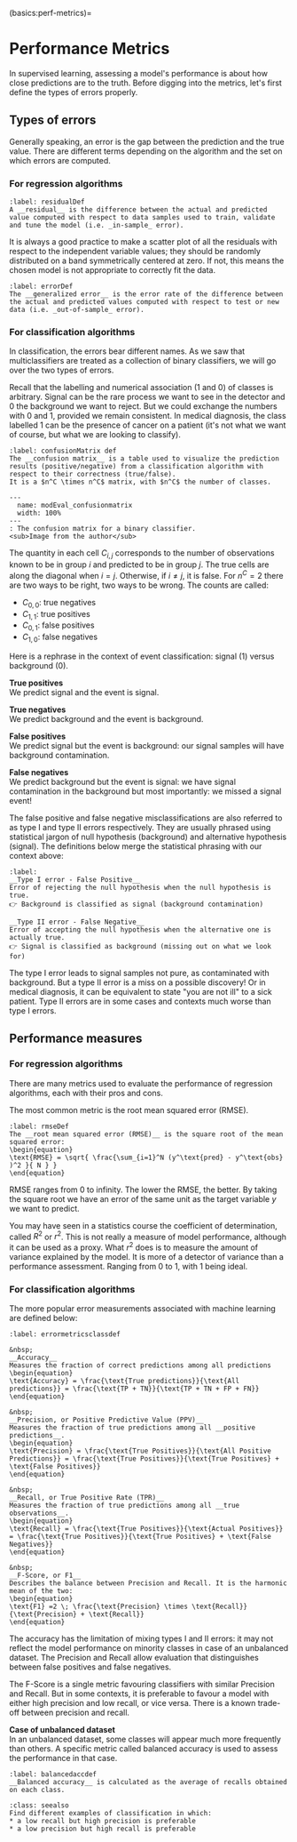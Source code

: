 (basics:perf-metrics)=
# Performance Metrics

In supervised learning, assessing a model's performance is about how close predictions are to the truth. Before digging into the metrics, let's first define the types of errors properly.

## Types of errors
Generally speaking, an error is the gap between the prediction and the true value. There are different terms depending on the algorithm and the set on which errors are computed. 

### For regression algorithms
````{prf:definition}
:label: residualDef
A __residual__ is the difference between the actual and predicted value computed with respect to data samples used to train, validate and tune the model (i.e. _in-sample_ error).
````
It is always a good practice to make a scatter plot of all the residuals with respect to the independent variable values; they should be randomly distributed on a band symmetrically centered at zero. If not, this means the chosen model is not appropriate to correctly fit the data.

````{prf:definition}
:label: errorDef
The __generalized error__ is the error rate of the difference between the actual and predicted values computed with respect to test or new data (i.e. _out-of-sample_ error).
````
### For classification algorithms
In classification, the errors bear different names. As we saw that multiclassifiers are treated as a collection of binary classifiers, we will go over the two types of errors. 

Recall that the labelling and numerical association (1 and 0) of classes is arbitrary. Signal can be the rare process we want to see in the detector and 0 the background we want to reject. But we could exchange the numbers with 0 and 1, provided we remain consistent. In medical diagnosis, the class labelled 1 can be the presence of cancer on a patient (it's not what we want of course, but what we are looking to classify). 

````{prf:definition}
:label: confusionMatrix def
The __confusion matrix__ is a table used to visualize the prediction results (positive/negative) from a classification algorithm with respect to their correctness (true/false).  
It is a $n^C \times n^C$ matrix, with $n^C$ the number of classes.
````

```{figure} ../images/modEval_confusionmatrix.png
---
  name: modEval_confusionmatrix
  width: 100%
---
: The confusion matrix for a binary classifier.  
<sub>Image from the author</sub>
 ```
The quantity in each cell $C_{i,j}$ corresponds to the number of observations known to be in group $i$ and predicted to be in group $j$.
The true cells are along the diagonal when $i=j$. Otherwise, if $i \neq j$, it is false. For $n^C =2$ there are two ways to be right, two ways to be wrong. The counts are called:
* $C_{0,0}$: true negatives
* $C_{1,1}$: true positives
* $C_{0,1}$: false positives
* $C_{1,0}$: false negatives

Here is a rephrase in the context of event classification: signal (1) versus background (0).


__True positives__  
We predict signal and the event is signal.

__True negatives__  
We predict background and the event is background.

__False positives__  
We predict signal but the event is background: our signal samples will have background contamination.

__False negatives__  
We predict background but the event is signal: we have signal contamination in the background but most importantly: we missed a signal event!

The false positive and false negative misclassifications are also referred to as type I and type II errors respectively. They are usually phrased using statistical jargon of null hypothesis (background) and alternative hypothesis (signal). The definitions below merge the statistical phrasing with our context above:


````{prf:definition}
:label: 
__Type I error - False Positive__  
Error of rejecting the null hypothesis when the null hypothesis is true.  
👉 Background is classified as signal (background contamination)

__Type II error - False Negative__  
Error of accepting the null hypothesis when the alternative one is actually true.  
👉 Signal is classified as background (missing out on what we look for)

````

The type I error leads to signal samples not pure, as contaminated with background. But a type II error is a miss on a possible discovery! Or in medical diagnosis, it can be equivalent to state "you are not ill" to a sick patient. Type II errors are in some cases and contexts much worse than type I errors.


## Performance measures

### For regression algorithms
There are many metrics used to evaluate the performance of regression algorithms, each with their pros and cons. 

The most common metric is the root mean squared error (RMSE).

````{prf:definition}
:label: rmseDef
The __root mean squared error (RMSE)__ is the square root of the mean squared error:
\begin{equation}
\text{RMSE} = \sqrt{ \frac{\sum_{i=1}^N (y^\text{pred} - y^\text{obs} )^2 }{ N } }
\end{equation}
````
RMSE ranges from 0 to infinity. The lower the RMSE, the better. By taking the square root we have an error of the same unit as the target variable $y$ we want to predict.

You may have seen in a statistics course the coefficient of determination, called $R^2$ or $r^2$. This is not really a measure of model performance, although it can be used as a proxy. What $r^2$ does is to measure the amount of variance explained by the model. It is more of a detector of variance than a performance assessment. Ranging from 0 to 1, with 1 being ideal. 


### For classification algorithms
The more popular error measurements associated with machine learning are defined below:



````{prf:definition}
:label: errormetricsclassdef

&nbsp;  
__Accuracy__  
Measures the fraction of correct predictions among all predictions
\begin{equation}
\text{Accuracy} = \frac{\text{True predictions}}{\text{All predictions}} = \frac{\text{TP + TN}}{\text{TP + TN + FP + FN}}
\end{equation}

&nbsp;  
__Precision, or Positive Predictive Value (PPV)__  
Measures the fraction of true predictions among all __positive predictions__.
\begin{equation}
\text{Precision} = \frac{\text{True Positives}}{\text{All Positive Predictions}} = \frac{\text{True Positives}}{\text{True Positives} + \text{False Positives}}
\end{equation}

&nbsp;  
__Recall, or True Positive Rate (TPR)__  
Measures the fraction of true predictions among all __true observations__.
\begin{equation}
\text{Recall} = \frac{\text{True Positives}}{\text{Actual Positives}} = \frac{\text{True Positives}}{\text{True Positives} + \text{False Negatives}}
\end{equation}

&nbsp;  
__F-Score, or F1__  
Describes the balance between Precision and Recall. It is the harmonic mean of the two:
\begin{equation}
\text{F1} =2 \; \frac{\text{Precision} \times \text{Recall}}{\text{Precision} + \text{Recall}}
\end{equation}
````

The accuracy has the limitation of mixing types I and II errors: it may not reflect the model performance on minority classes in case of an unbalanced dataset. The Precision and Recall allow evaluation that distinguishes between false positives and false negatives.

The F-Score is a single metric favouring classifiers with similar Precision and Recall. But in some contexts, it is preferable to favour a model with either high precision and low recall, or vice versa. There is a known trade-off between precision and recall. 


__Case of unbalanced dataset__  
In an unbalanced dataset, some classes will appear much more frequently than others. A specific metric called balanced accuracy is used to assess the performance in that case. 
````{prf:definition}
:label: balancedaccdef
__Balanced accuracy__ is calculated as the average of recalls obtained on each class.
````

```{admonition} Exercise
:class: seealso
Find different examples of classification in which:
* a low recall but high precision is preferable
* a low precision but high recall is preferable 
```
